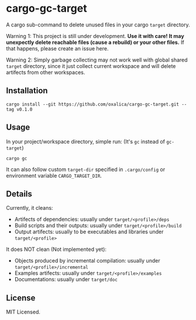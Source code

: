 # cargo-gc-target

A cargo sub-command to delete unused files in your cargo `target` directory.

Warning 1: This project is still under development. **Use it with care!
It may unexpectly delete reachable files (cause a rebuild) or your other files.**
If that happens, please create an issue here.

Warning 2: Simply garbage collecting may not work well with global shared `target`
directory, since it just collect current workspace and will delete artifects from
other workspaces.

## Installation

```shell
cargo install --git https://github.com/oxalica/cargo-gc-target.git --tag v0.1.0
```

## Usage

In your project/workspace directory, simple run: (It's `gc` instead of `gc-target`)

```shell
cargo gc
```

It can also follow custom `target-dir` specified in `.cargo/config` or
environment variable `CARGO_TARGET_DIR`.

## Details

Currently, it cleans:
- Artifects of dependencies: usually under `target/<profile>/deps`
- Build scripts and their outputs: usually under `target/<profile>/build`
- Output artifects: usually to be executables and libraries under `target/<profile>`

It does NOT clean (Not implemented yet):
- Objects produced by incremental compilation: usually under `target/<profile>/incremental`
- Examples artifects: usually under `target/<profile>/examples`
- Documentations: usually under `target/doc`

## License

MIT Licensed.
